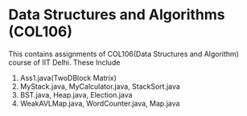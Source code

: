 # Data Structures and Algorithms (COL106)
This contains assignments of COL106(Data Structures and Algorithm) course of IIT Delhi. These Include <br />
1. Ass1.java(TwoDBlock Matrix) <br />
2. MyStack.java, MyCalculator.java, StackSort.java <br />
3. BST.java, Heap.java, Election.java <br />
4. WeakAVLMap.java, WordCounter.java, Map.java  <br />
